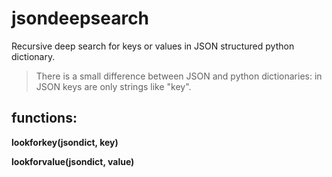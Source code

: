 # jsondeepsearch

Recursive deep search for keys or values in JSON structured python dictionary.

> There is a small difference between JSON and python dictionaries: in JSON keys are only strings like "key".

## functions:
**lookforkey(jsondict, key)**

**lookforvalue(jsondict, value)**



